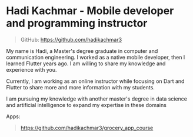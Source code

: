 # Hadi Kachmar - Mobile developer and programming instructor

> GitHub: https://github.com/hadikachmar3

My name is Hadi, a Master's degree graduate in computer and communication engineering. I worked as a native mobile developer, then I learned Flutter years ago.  I am willing to share my knowledge and experience with you.

Currently, I am working as an online instructor while focusing on Dart and Flutter to share more and more information with my students.

I am pursuing my knowledge with another master's degree in data science and artificial intelligence to expand my expertise in these domains

Apps:

> https://github.com/hadikachmar3/grocery_app_course
